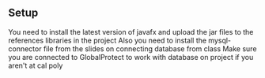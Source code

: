 ## Setup
You need to install the latest version of javafx and upload the jar files to the references libraries in the project
Also you need to install the mysql-connector file from the slides on connecting database from class
Make sure you are connected to GlobalProtect to work with database on project if you aren't at cal poly